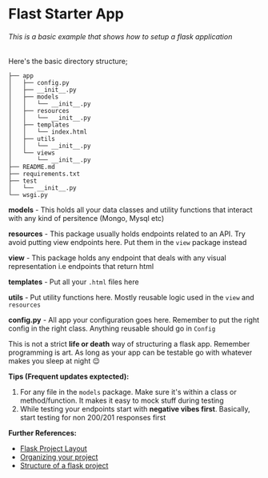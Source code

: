 # Flast Starter App

###### This is a basic example that shows how to setup a flask application

Here's the basic directory structure;
```
├── app
│   ├── config.py
│   ├── __init__.py
│   ├── models
│   │   └── __init__.py
│   ├── resources
│   │   └── __init__.py
│   ├── templates
│   │   └── index.html
│   ├── utils
│   │   └── __init__.py
│   └── views
│       └── __init__.py
├── README.md
├── requirements.txt
├── test
│   └── __init__.py
└── wsgi.py

```

**models** - This holds all your data classes and utility functions that interact with any kind of persitence 
(Mongo, Mysql etc) 

**resources** - This package usually holds endpoints related to an API. Try avoid putting view endpoints here. Put them
in the `view` package instead

**view** - This package holds any endpoint that deals with any visual representation i.e endpoints that return html

**templates** - Put all your `.html` files here

**utils** - Put utility functions here. Mostly reusable logic used in the `view` and `resources`

**config.py** - All app your configuration goes here. Remember to put the right config in the right class. Anything 
reusable should go in `Config`


This is not a strict **life or death** way of structuring a flask app. Remember programming is art. As long as your app 
can be testable go with whatever makes you sleep at night :relieved:

**Tips (Frequent updates exptected):**
1. For any file in the `models` package. Make sure it's within a class or method/function. It makes it easy to mock stuff
during testing
2. While testing your endpoints start with **negative vibes first**. Basically, start testing for non 200/201 responses first


**Further References:**

- [Flask Project Layout](http://flask.pocoo.org/docs/1.0/tutorial/layout/)
- [Organizing your project](http://exploreflask.com/en/latest/organizing.html)
- [Structure of a flask project](https://lepture.com/en/2018/structure-of-a-flask-project)